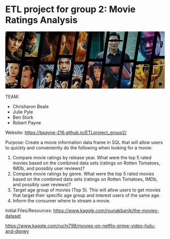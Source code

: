 
# ETL project for group 2: Movie Ratings Analysis

![image of HW](https://github.com/BPayne-216/ETLproject_group2/blob/master/docs/movie_pic.jpg)


TEAM:
- Chrisharon Beale
- Julie Pyle
- Ben Stork
- Robert Payne

Website:
https://bpayne-216.github.io/ETLproject_group2/

Purpose: Create a movie information data frame in SQL that will allow users to quickly and conveniently do the following when looking for a movie:
 1. Compare movie ratings by release year.  What were the top 5 rated movies based on the combined data sets (ratings on Rotten Tomatoes, IMDb, and possibly user reviews)?
 2. Compare movie ratings by genre.  What were the top 5 rated movies based on the combined data sets (ratings on Rotten Tomatoes, IMDb, and possibly user reviews)?
 3. Target age group of movies (Top 5).  This will allow users to get movies that target their specific age group and interest users of the same age.   
 4. Inform the consumer where to stream a movie.
 
 Initial Files/Resources:
 https://www.kaggle.com/rounakbanik/the-movies-dataset
 
 https://www.kaggle.com/ruchi798/movies-on-netflix-prime-video-hulu-and-disney


 



